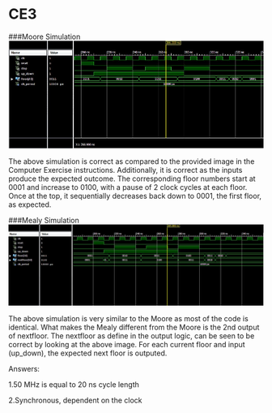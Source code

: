 CE3
===

###Moore Simulation
![alt text][logo1]

[logo1]: /Moore_simulation.JPG

The above simulation is correct as compared to the provided image in the Computer Exercise instructions. Additionally, it is correct as the inputs produce the expected outcome. The corresponding floor numbers start at 0001 and increase to 0100, with a pause of 2 clock cycles at each floor. Once at the top, it sequentially decreases back down to 0001, the first floor, as expected.

###Mealy Simulation
![alt text][logo2]

[logo2]: /Mealy_simulation.JPG

The above simulation is very similar to the Moore as most of the code is identical. What makes the Mealy different from the Moore is the 2nd output of nextfloor. The nextfloor as define in the output logic, can be seen to be correct by looking at the above image. For each current floor and input (up_down), the expected next floor is outputed.


Answers:

1.50 MHz is equal to 20 ns cycle length

2.Synchronous, dependent on the clock
